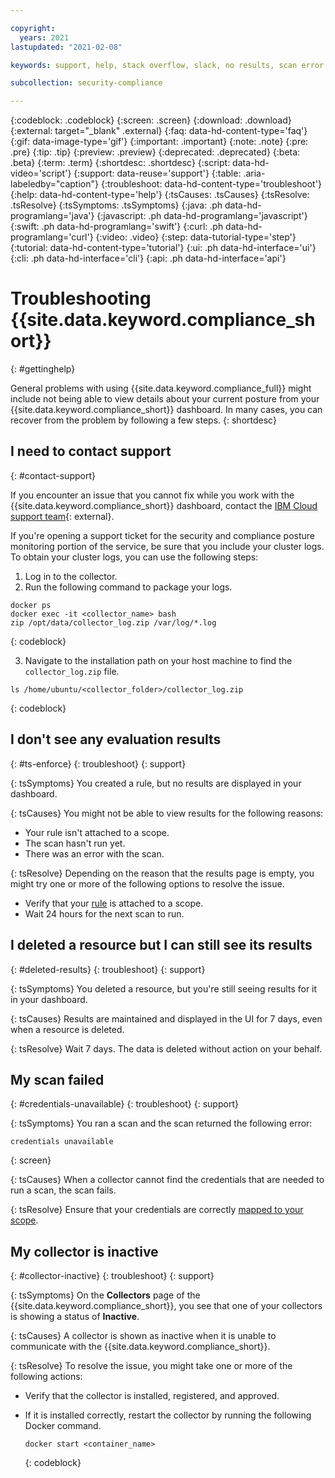 ```yaml
---

copyright:
  years: 2021
lastupdated: "2021-02-08"

keywords: support, help, stack overflow, slack, no results, scan error

subcollection: security-compliance

---
```


{:codeblock: .codeblock}
{:screen: .screen}
{:download: .download}
{:external: target="_blank" .external}
{:faq: data-hd-content-type='faq'}
{:gif: data-image-type='gif'}
{:important: .important}
{:note: .note}
{:pre: .pre}
{:tip: .tip}
{:preview: .preview}
{:deprecated: .deprecated}
{:beta: .beta}
{:term: .term}
{:shortdesc: .shortdesc}
{:script: data-hd-video='script'}
{:support: data-reuse='support'}
{:table: .aria-labeledby="caption"}
{:troubleshoot: data-hd-content-type='troubleshoot'}
{:help: data-hd-content-type='help'}
{:tsCauses: .tsCauses}
{:tsResolve: .tsResolve}
{:tsSymptoms: .tsSymptoms}
{:java: .ph data-hd-programlang='java'}
{:javascript: .ph data-hd-programlang='javascript'}
{:swift: .ph data-hd-programlang='swift'}
{:curl: .ph data-hd-programlang='curl'}
{:video: .video}
{:step: data-tutorial-type='step'}
{:tutorial: data-hd-content-type='tutorial'}
{:ui: .ph data-hd-interface='ui'}
{:cli: .ph data-hd-interface='cli'}
{:api: .ph data-hd-interface='api'}

# Troubleshooting {{site.data.keyword.compliance_short}}
{: #gettinghelp}

General problems with using {{site.data.keyword.compliance_full}} might include not being able to view details about your current posture from your {{site.data.keyword.compliance_short}} dashboard. In many cases, you can recover from the problem by following a few steps.
{: shortdesc}

## I need to contact support
{: #contact-support}

If you encounter an issue that you cannot fix while you work with the {{site.data.keyword.compliance_short}} dashboard, contact the [IBM Cloud support team](https://www.ibm.com/cloud/support){: external}.

If you're opening a support ticket for the security and compliance posture monitoring portion of the service, be sure that you include your cluster logs. To obtain your cluster logs, you can use the following steps:

1. Log in to the collector.
2. Run the following command to package your logs.

  ```
  docker ps
  docker exec -it <collector_name> bash
  zip /opt/data/collector_log.zip /var/log/*.log
  ```
  {: codeblock}

3. Navigate to the installation path on your host machine to find the `collector_log.zip` file.

  ```
  ls /home/ubuntu/<collector_folder>/collector_log.zip
  ```
  {: codeblock}


## I don't see any evaluation results
{: #ts-enforce}
{: troubleshoot} 
{: support}

{: tsSymptoms}
You created a rule, but no results are displayed in your dashboard.

{: tsCauses}
You might not be able to view results for the following reasons:

* Your rule isn't attached to a scope.
* The scan hasn't run yet.
* There was an error with the scan.

{: tsResolve}
Depending on the reason that the results page is empty, you might try one or more of the following options to resolve the issue.

* Verify that your [rule](/docs/security-compliance?topic=security-compliance-rules#evaluate-rules-ui) is attached to a scope.
* Wait 24 hours for the next scan to run.



## I deleted a resource but I can still see its results
{: #deleted-results}
{: troubleshoot} 
{: support}

{: tsSymptoms}
You deleted a resource, but you're still seeing results for it in your dashboard.

{: tsCauses}
Results are maintained and displayed in the UI for 7 days, even when a resource is deleted.

{: tsResolve}
Wait 7 days. The data is deleted without action on your behalf.


## My scan failed
{: #credentials-unavailable}
{: troubleshoot} 
{: support}

{: tsSymptoms}
You ran a scan and the scan returned the following error:

```
credentials unavailable
```
{: screen}

{: tsCauses}
When a collector cannot find the credentials that are needed to run a scan, the scan fails.

{: tsResolve}
Ensure that your credentials are correctly [mapped to your scope](/docs/security-compliance?topic=security-compliance-credentials#map-credentials).



## My collector is inactive
{: #collector-inactive}
{: troubleshoot} 
{: support}

{: tsSymptoms}
On the **Collectors** page of the {{site.data.keyword.compliance_short}}, you see that one of your collectors is showing a status of **Inactive**.

{: tsCauses}
A collector is shown as inactive when it is unable to communicate with the {{site.data.keyword.compliance_short}}. 

{: tsResolve}
To resolve the issue, you might take one or more of the following actions:

* Verify that the collector is installed, registered, and approved. 
* If it is installed correctly, restart the collector by running the following Docker command.

  ```
  docker start <container_name>
  ```
  {: codeblock}



